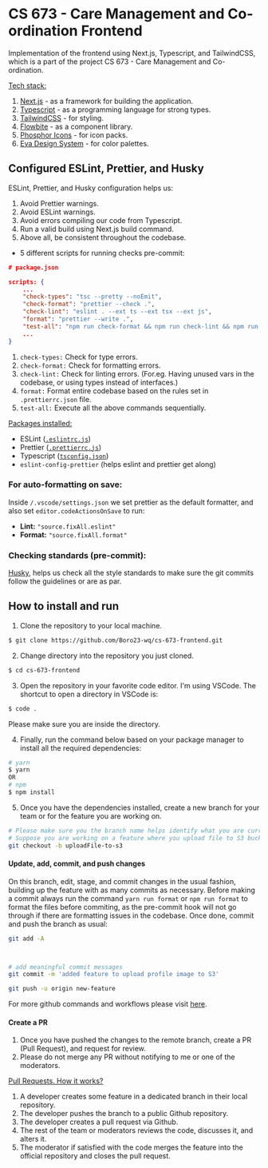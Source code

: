 # CS 673 - Care Management and Co-ordination Frontend

Implementation of the frontend using Next.js, Typescript, and TailwindCSS, which is a part of the project CS 673 - Care Management and Co-ordination.

<u>Tech stack:</u>

1. [Next.js](https://nextjs.org/) - as a framework for building the application.
2. [Typescript](https://www.typescriptlang.org/) - as a programming language for strong types.
3. [TailwindCSS](https://tailwindcss.com/) - for styling.
4. [Flowbite](https://flowbite.com/#components) - as a component library.
5. [Phosphor Icons](https://phosphoricons.com/) - for icon packs.
6. [Eva Design System](https://eva.design/) - for color palettes.

## Configured ESLint, Prettier, and Husky

ESLint, Prettier, and Husky configuration helps us:

1.  Avoid Prettier warnings.
2.  Avoid ESLint warnings.
3.  Avoid errors compiling our code from Typescript.
4.  Run a valid build using Next.js build command.
5.  Above all, be consistent throughout the codebase.

- 5 different scripts for running checks pre-commit:

```json
# package.json

scripts: {
	...
	"check-types": "tsc --pretty --noEmit",
	"check-format": "prettier --check .",
	"check-lint": "eslint . --ext ts --ext tsx --ext js",
	"format": "prettier --write .",
	"test-all": "npm run check-format && npm run check-lint && npm run check-types && npm run build"
	...
}
```

1. `check-types:` Check for type errors.
2. `check-format:` Check for formatting errors.
3. `check-lint:` Check for linting errors. (For.eg. Having unused vars in the codebase, or using types instead of interfaces.)
4. `format:` Format entire codebase based on the rules set in `.prettierrc.json` file.
5. `test-all:` Execute all the above commands sequentially.

<u>Packages installed: </u>

- ESLint ([`.eslintrc.js`](https://github.com/jarrodwatts/code-like-google/blob/main/.eslintrc.js))
- Prettier ([`.prettierrc.js`](https://github.com/jarrodwatts/code-like-google/blob/main/.prettierrc))
- Typescript ([`tsconfig.json`](https://github.com/jarrodwatts/code-like-google/blob/main/tsconfig.json))
- `eslint-config-prettier` (helps eslint and prettier get along)

### For auto-formatting on save:

Inside `/.vscode/settings.json` we set prettier as the default formatter, and also set `editor.codeActionsOnSave` to run:

- **Lint:** `"source.fixAll.eslint"`
- **Format:** `"source.fixAll.format"`

### Checking standards (pre-commit):

[Husky](https://www.npmjs.com/package/husky), helps us check all the style standards to make sure the git commits follow the guidelines or are as par.

## How to install and run

1. Clone the repository to your local machine.

```bash
$ git clone https://github.com/Boro23-wq/cs-673-frontend.git
```

2. Change directory into the repository you just cloned.

```bash
$ cd cs-673-frontend
```

3. Open the repository in your favorite code editor. I'm using VSCode. The shortcut to open a directory in VSCode is:

```bash
$ code .
```

Please make sure you are inside the directory.

4. Finally, run the command below based on your package manager to install all the required dependencies:

```bash
# yarn
$ yarn
OR
# npm
$ npm install
```

5. Once you have the dependencies installed, create a new branch for your team or for the feature you are working on.

```bash
# Please make sure you the branch name helps identify what you are currently working on and avoids ambiguity
# Suppose you are working on a feature where you upload file to S3 bucket name the branch as follows
git checkout -b uploadFile-to-s3
```

#### Update, add, commit, and push changes

On this branch, edit, stage, and commit changes in the usual fashion, building up the feature with as many commits as necessary. Before making a commit always run the command `yarn run format` or `npm run format` to format the files before commiting, as the pre-commit hook will not go through if there are formatting issues in the codebase. Once done, commit and push the branch as usual:

```bash
git add -A



# add meaningful commit messages
git commit -m 'added feature to upload profile image to S3'

git push -u origin new-feature
```

For more github commands and workflows please visit [here](https://www.atlassian.com/git/tutorials/comparing-workflows/feature-branch-workflow).

#### Create a PR

1. Once you have pushed the changes to the remote branch, create a PR (Pull Request), and request for review.
2. Please do not merge any PR without notifying to me or one of the moderators.

<u>Pull Requests. How it works?</u>

1.  A developer creates some feature in a dedicated branch in their local repository.
2.  The developer pushes the branch to a public Github repository.
3.  The developer creates a pull request via Github.
4.  The rest of the team or moderators reviews the code, discusses it, and alters it.
5.  The moderator if satisfied with the code merges the feature into the official repository and closes the pull request.
